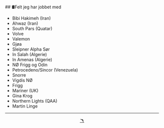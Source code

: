 <head>  
    <link rel="stylesheet" href="styles.css">
</head>
## 🛢️Felt jeg har jobbet med

- Bibi Hakimeh (Iran)
- Ahwaz (Iran)
- South Pars (Quatar)
- Volve
- Valemon
- Gjøa
- Sleipner Alpha Sør
- In Salah (Algerie)
- In Amenas (Algerie)
- NØ Frigg og Odin
- Petrocedeno/Sincor (Venezuela)
- Snorre
- Vigdis NØ
- Frigg
- Mariner (UK)
- Gina Krog
- Northern Lights (QAA)
- Martin Linge

---

<div style="text-align: center;">
<a href="people.md">🪃</a>
</div>
